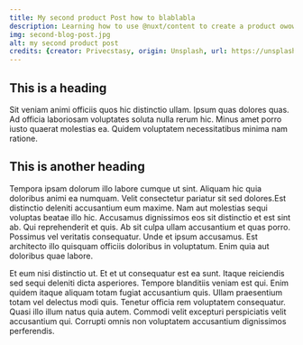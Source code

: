 ```yaml
---
title: My second product Post how to blablabla
description: Learning how to use @nuxt/content to create a product owowowo wo wodaksdlaskd sdlsakdlkasdd jasdlksld
img: second-blog-post.jpg
alt: my second product post
credits: {creator: Privecstasy, origin: Unsplash, url: https://unsplash.com/photos/CXlqHmQy3MY}
---
```


## This is a heading

Sit veniam animi officiis quos hic distinctio ullam. Ipsum quas dolores quas. Ad officia laboriosam voluptates soluta nulla rerum hic. Minus amet porro iusto quaerat molestias ea. Quidem voluptatem necessitatibus minima nam ratione.

## This is another heading

Tempora ipsam dolorum illo labore cumque ut sint. Aliquam hic quia doloribus animi ea numquam. Velit consectetur pariatur sit sed dolores.Est distinctio deleniti accusantium eum maxime. Nam aut molestias sequi voluptas beatae illo hic. Accusamus dignissimos eos sit distinctio et est sint ab. Qui reprehenderit et quis. Ab sit culpa ullam accusantium et quas porro. Possimus vel veritatis consequatur. Unde et ipsum accusamus. Est architecto illo quisquam officiis doloribus in voluptatum. Enim quia aut doloribus quae labore.

Et eum nisi distinctio ut. Et et ut consequatur est ea sunt. Itaque reiciendis sed sequi deleniti dicta asperiores. Tempore blanditiis veniam est qui. Enim quidem itaque aliquam totam fugiat accusantium quis. Ullam praesentium totam vel delectus modi quis. Tenetur officia rem voluptatem consequatur. Quasi illo illum natus quia autem. Commodi velit excepturi perspiciatis velit accusantium qui. Corrupti omnis non voluptatem accusantium dignissimos perferendis.
  
